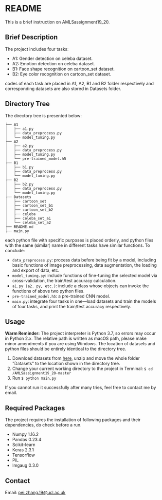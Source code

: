 # README
This is a brief instruction on AMLSassignment19_20. 
## Brief Description

The project includes four tasks:

- A1: Gender detection on celeba dataset.
- A2: Emotion detection on celeba dataset.
- B1: Face shape recognition on cartoon_set dataset.
- B2: Eye color recognition on cartoon_set dataset.

codes of each task are placed in A1, A2, B1 and B2 folder respectively and corresponding datasets are also stored in Datasets folder. 

## Directory Tree

The directory tree is presented below: 

```
├── A1
│   ├── a1.py
│   ├── data_preprocess.py
│   └── model_tuning.py
├── A2
│   ├── a2.py
│   ├── data_preprocess.py
│   ├── model_tuning.py
│   └── pre-trained_model.h5
├── B1
│   ├── b1.py
│   ├── data_preprocess.py
│   └── model_tuning.py
├── B2
│   ├── b2.py
│   ├── data_preprocess.py
│   └── model_tuning.py
├── Datasets
│   ├── cartoon_set
│   ├── cartoon_set_b1
│   ├── cartoon_set_b2
│   ├── celeba
│   ├── celeba_set_a1
│   └── celeba_set_a2
├── README.md
├── main.py
```

each python file with specific purposes is placed orderly, and python files with the same (similar) name in different tasks have similar functions. To conclude: 

- ```data_preprocess.py```: process data before being fit by a model, including basic functions of image preprocessing, data augmentation, the loading and export of data, etc. 
- ```model_tuning.py```: include functions of fine-tuning the selected model via cross-validation, the train/test accuracy calculation.
- ```a1.py (a2. py, etc.)```: include a class whose objects can invoke the functions of above two python files.
- ```pre-trained_model.h5```: a pre-trained CNN model.
- ```main.py```: integrate four tasks in one—load datasets and train the models of four tasks, and print the train/test accuracy respectively.

## Usage

**Warm Reminder:** The project interpreter is Python 3.7, so errors may occur in Python 2.x. The relative path is written as macOS path, please make minor amendments if you are using Windows. The location of datasets and python files should be entirely identical to the directory tree.

1. Download datasets from [here](https://liveuclac-my.sharepoint.com/:u:/g/personal/uceepz0_ucl_ac_uk/EdrbNR_YLr1PqeIpdF8tpXwBE67HR82zUwEp6-sNkpsYug?e=luLmWP), unzip and move the whole folder "Datasets" to the location shown in the directory tree.
2. Change your current working directory to the project in Terminal: ```$ cd /AMLSassignment19_20-master```	
3. Run ```$ python main.py```

If you cannot run it successfully after many tries, feel free to contact me by email.

## Required Packages

The project requires the installation of following packages and their dependencies, do check before a run.

- Numpy 1.16.2
- Pandas 0.23.4 
- Scikit-learn
- Keras 2.3.1
- Tensorflow
- PIL
- Imgaug 0.3.0 

## Contact

Email: [pei.zhang.19@ucl.ac.uk]()
